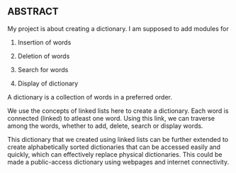 ## ABSTRACT

My project is about creating a dictionary. I am supposed to add modules for

1. Insertion of words

2. Deletion of words

3. Search for words

4. Display of dictionary

A dictionary is a collection of words in a preferred order.

We use the concepts of linked lists here to create a dictionary. Each word is connected
(linked) to atleast one word. Using this link, we can traverse among the words, whether to add,
delete, search or display words.

This dictionary that we created using linked lists can be further extended to create
alphabetically sorted dictionaries that can be accessed easily and quickly, which can
effectively replace physical dictionaries. This could be made a public-access dictionary using
webpages and internet connectivity.


